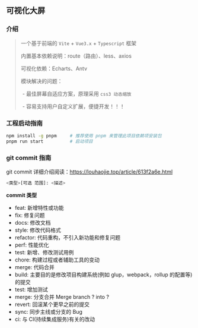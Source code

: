 ## 可视化大屏

### 介绍

>一个基于前端的 `Vite` + `Vue3.x` + `Typescript`  框架
>
>内置基本依赖说明：route（路由）、less、axios
>
>可视化依赖：Echarts、Antv
>
>模块解决的问题：
>
>​	   - 最佳屏幕自适应方案，原理采用 `css3 动态缩放`
>
>​	   - 容易支持用户自定义扩展，便捷开发！！！

### 工程启动指南

```bash
npm install -g pnpm 	# 推荐使用 pnpm 来管理此项目依赖项安装包
pnpm run start			# 启动项目
```

### git commit 指南

git commit 详细介绍阅读：https://louhaojie.top/article/613f2a6e.html

```bash
<类型>[可选 范围]: <描述>
```

**commit 类型**

- feat: 新增特性或功能
- fix: 修复问题
- docs: 修改文档
- style: 修改代码格式
- refactor: 代码重构，不引入新功能和修复问题
- perf: 性能优化
- test: 新增、修改测试用例
- chore: 构建过程或者辅助工具的变动
- merge: 代码合并
- build: 主要目的是修改项目构建系统(例如 glup，webpack，rollup 的配置等)的提交
- test: 增加测试
- merge: 分支合并 Merge branch ? into ?
- revert:  回滚某个更早之前的提交
- sync: 同步主线或分支的 Bug
- ci: 与 CI(持续集成服务)有关的改动

